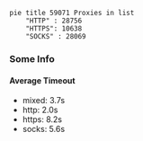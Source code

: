 
```mermaid
pie title 59071 Proxies in list
    "HTTP" : 28756
    "HTTPS": 10638
    "SOCKS" : 28069
```

### Some Info
#### Average Timeout

- mixed: 3.7s
- http: 2.0s
- https: 8.2s
- socks: 5.6s